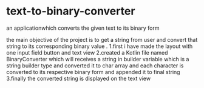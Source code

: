 # text-to-binary-converter
an applicationwhich converts the given text to its binary form


the main objective of the project is to get a string from user and convert that string to its corresponding binary value .
1.first i have made the layout with one input field button and text view
2.created a Kotlin file named BinaryConverter which will receives a string in builder variable which is a string builder type and converted it to char array and each character is converted to its respective binary form and appended it to final string
3.finally the converted string is displayed on the text view
